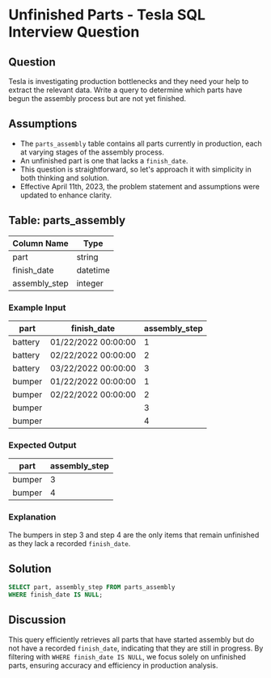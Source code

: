 # Unfinished Parts - Tesla SQL Interview Question

## Question
Tesla is investigating production bottlenecks and they need your help to extract the relevant data. Write a query to determine which parts have begun the assembly process but are not yet finished.

## Assumptions
- The `parts_assembly` table contains all parts currently in production, each at varying stages of the assembly process.
- An unfinished part is one that lacks a `finish_date`.
- This question is straightforward, so let's approach it with simplicity in both thinking and solution.
- Effective April 11th, 2023, the problem statement and assumptions were updated to enhance clarity.

## Table: parts_assembly
| Column Name    | Type     |
|---------------|---------|
| part          | string  |
| finish_date   | datetime |
| assembly_step | integer |

### Example Input
| part    | finish_date          | assembly_step |
|---------|----------------------|---------------|
| battery | 01/22/2022 00:00:00  | 1             |
| battery | 02/22/2022 00:00:00  | 2             |
| battery | 03/22/2022 00:00:00  | 3             |
| bumper  | 01/22/2022 00:00:00  | 1             |
| bumper  | 02/22/2022 00:00:00  | 2             |
| bumper  |                      | 3             |
| bumper  |                      | 4             |

### Expected Output
| part    | assembly_step |
|---------|---------------|
| bumper  | 3             |
| bumper  | 4             |

### Explanation
The bumpers in step 3 and step 4 are the only items that remain unfinished as they lack a recorded `finish_date`.

## Solution
```sql
SELECT part, assembly_step FROM parts_assembly
WHERE finish_date IS NULL;
```

## Discussion
This query efficiently retrieves all parts that have started assembly but do not have a recorded `finish_date`, indicating that they are still in progress. By filtering with `WHERE finish_date IS NULL`, we focus solely on unfinished parts, ensuring accuracy and efficiency in production analysis.


